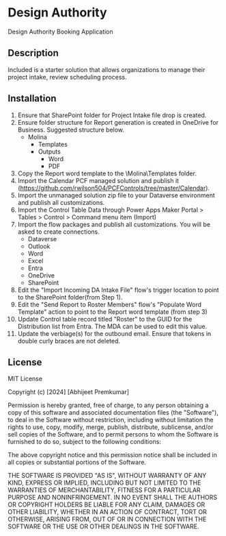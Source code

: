 # Design Authority
 Design Authority Booking Application

## Description

Included is a starter solution that allows organizations to manage their project intake, review scheduling process. 

## Installation

1. Ensure that SharePoint folder for Project Intake file drop is created. 
2. Ensure folder structure for Report generation is created in OneDrive for Business. Suggested structure below.
	* Molina
		* Templates
		* Outputs
			* Word
			* PDF
3. Copy the Report word template to the \Molina\Templates folder. 
4. Import the Calendar PCF managed solution and publish it (https://github.com/rwilson504/PCFControls/tree/master/Calendar). 
5. Import the unmanaged solution zip file to your Dataverse environment and publish all customizations. 
6. Import the Control Table Data through Power Apps Maker Portal > Tables > Control > Command menu item (Import)
7. Import the flow packages and publish all customizations. You will be asked to create connections. 
	* Dataverse
	* Outlook
	* Word
	* Excel
	* Entra
	* OneDrive
	* SharePoint
8. Edit the "Import Incoming DA Intake File" flow's trigger location to point to the SharePoint folder(from Step 1). 
9. Edit the "Send Report to Roster Members"  flow's "Populate Word Template" action to point to the Report word template (from step 3)
9. Update Control table record titled "Roster" to the GUID for the Distribution list from Entra. The MDA can be used to edit this value. 
10. Update the verbiage(s) for the outbound email. Ensure that tokens in double curly braces are not deleted. 

## License

MIT License

Copyright (c) [2024] [Abhijeet Premkumar]

Permission is hereby granted, free of charge, to any person obtaining a copy
of this software and associated documentation files (the "Software"), to deal
in the Software without restriction, including without limitation the rights
to use, copy, modify, merge, publish, distribute, sublicense, and/or sell
copies of the Software, and to permit persons to whom the Software is
furnished to do so, subject to the following conditions:

The above copyright notice and this permission notice shall be included in all
copies or substantial portions of the Software.

THE SOFTWARE IS PROVIDED "AS IS", WITHOUT WARRANTY OF ANY KIND, EXPRESS OR
IMPLIED, INCLUDING BUT NOT LIMITED TO THE WARRANTIES OF MERCHANTABILITY,
FITNESS FOR A PARTICULAR PURPOSE AND NONINFRINGEMENT. IN NO EVENT SHALL THE
AUTHORS OR COPYRIGHT HOLDERS BE LIABLE FOR ANY CLAIM, DAMAGES OR OTHER
LIABILITY, WHETHER IN AN ACTION OF CONTRACT, TORT OR OTHERWISE, ARISING FROM,
OUT OF OR IN CONNECTION WITH THE SOFTWARE OR THE USE OR OTHER DEALINGS IN THE
SOFTWARE.